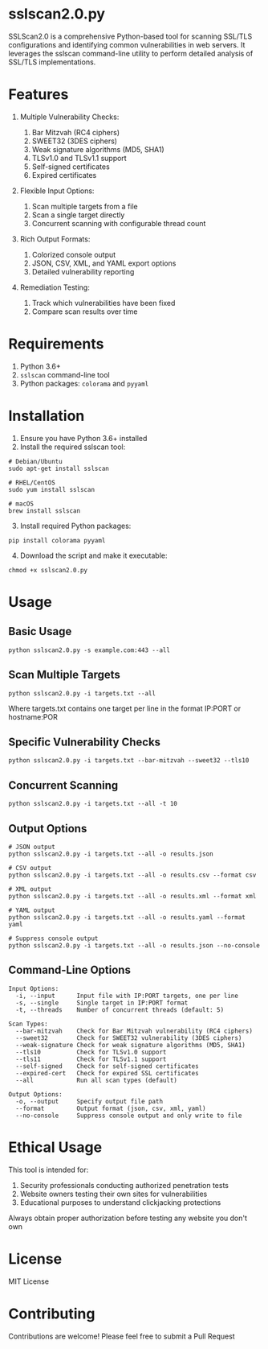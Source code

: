 # sslscan2.0.py
SSLScan2.0 is a comprehensive Python-based tool for scanning SSL/TLS configurations and identifying common vulnerabilities in web servers. It leverages the sslscan command-line utility to perform detailed analysis of SSL/TLS implementations.

# Features

1. Multiple Vulnerability Checks:
	1. Bar Mitzvah (RC4 ciphers)
	2. SWEET32 (3DES ciphers)
	3. Weak signature algorithms (MD5, SHA1)
	4. TLSv1.0 and TLSv1.1 support
	5. Self-signed certificates
	6. Expired certificates

2. Flexible Input Options:
    1. Scan multiple targets from a file
    2. Scan a single target directly
    3. Concurrent scanning with configurable thread count

3. Rich Output Formats:
    1. Colorized console output
    2. JSON, CSV, XML, and YAML export options
    3. Detailed vulnerability reporting

4. Remediation Testing:
    1. Track which vulnerabilities have been fixed
    2. Compare scan results over time


# Requirements

1. Python 3.6+
2. ```sslscan``` command-line tool
3. Python packages: ```colorama``` and ```pyyaml```

# Installation

1. Ensure you have Python 3.6+ installed
2. Install the required sslscan tool:

```
# Debian/Ubuntu
sudo apt-get install sslscan

# RHEL/CentOS
sudo yum install sslscan

# macOS
brew install sslscan
```

3. Install required Python packages:

```
pip install colorama pyyaml
```

4. Download the script and make it executable:

```
chmod +x sslscan2.0.py
```

# Usage

## Basic Usage

```
python sslscan2.0.py -s example.com:443 --all
```

## Scan Multiple Targets

```
python sslscan2.0.py -i targets.txt --all
```

Where targets.txt contains one target per line in the format IP:PORT or hostname:POR

## Specific Vulnerability Checks

```
python sslscan2.0.py -i targets.txt --bar-mitzvah --sweet32 --tls10
```

## Concurrent Scanning

```
python sslscan2.0.py -i targets.txt --all -t 10
```

## Output Options

```
# JSON output
python sslscan2.0.py -i targets.txt --all -o results.json

# CSV output
python sslscan2.0.py -i targets.txt --all -o results.csv --format csv

# XML output
python sslscan2.0.py -i targets.txt --all -o results.xml --format xml

# YAML output
python sslscan2.0.py -i targets.txt --all -o results.yaml --format yaml

# Suppress console output
python sslscan2.0.py -i targets.txt --all -o results.json --no-console
```

## Command-Line Options

```
Input Options:
  -i, --input      Input file with IP:PORT targets, one per line
  -s, --single     Single target in IP:PORT format
  -t, --threads    Number of concurrent threads (default: 5)

Scan Types:
  --bar-mitzvah    Check for Bar Mitzvah vulnerability (RC4 ciphers)
  --sweet32        Check for SWEET32 vulnerability (3DES ciphers)
  --weak-signature Check for weak signature algorithms (MD5, SHA1)
  --tls10          Check for TLSv1.0 support
  --tls11          Check for TLSv1.1 support
  --self-signed    Check for self-signed certificates
  --expired-cert   Check for expired SSL certificates
  --all            Run all scan types (default)

Output Options:
  -o, --output     Specify output file path
  --format         Output format (json, csv, xml, yaml)
  --no-console     Suppress console output and only write to file
```

# Ethical Usage

This tool is intended for:

1. Security professionals conducting authorized penetration tests
2. Website owners testing their own sites for vulnerabilities
3. Educational purposes to understand clickjacking protections

Always obtain proper authorization before testing any website you don't own

# License

MIT License

# Contributing

Contributions are welcome! Please feel free to submit a Pull Request
